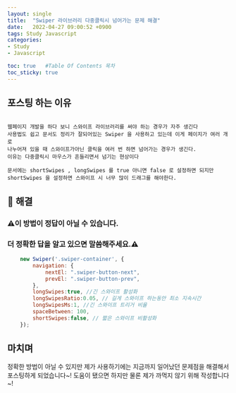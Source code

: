```yaml
---
layout: single
title:  "Swiper 라이브러리 다중클릭시 넘어가는 문제 해결"
date:   2022-04-27 09:00:52 +0900
tags: Study Javascript
categories:
- Study
- Javascript

toc: true   #Table Of Contents 목차
toc_sticky: true
---
```


## 포스팅 하는 이유
```text

웹페이지 개발을 하다 보니 스와이프 라이브러리를 써야 하는 경우가 자주 생긴다
사용법도 쉽고 문서도 정리가 잘되어있는 Swiper 을 사용하고 있는데 이게 페이지가 여러 개로
나누어져 있을 때 스와이프가아닌 클릭을 여러 번 하면 넘어가는 경우가 생긴다.
이유는 다중클릭시 마우스가 흔들리면서 넘기는 현상이다

문서에는 shortSwipes , longSwipes 를 true 아니면 false 로 설정하면 되지만
shortSwipes 을 설정하면 스와이프 시 너무 많이 드래그를 해야한다.

```
## 📌 해결

### ⚠이 방법이 정답이 아닐 수 있습니다.
### 더 정확한 답을 알고 있으면 말씀해주세요.⚠

```javascript
    new Swiper('.swiper-container', {
        navigation: {
            nextEl: ".swiper-button-next",
            prevEl: ".swiper-button-prev",
        },
        longSwipes:true, //긴 스와이프 활성화
        longSwipesRatio:0.05, // 길게 스와이프 하는동안 최소 지속시간
        longSwipesMs:1, //긴 스와이프 트리거 비율
        spaceBetween: 100,
        shortSwipes:false, // 짧은 스와이프 비활성화
    });
```

## 마치며

정확한 방법이 아닐 수 있지만 제가 사용하기에는 지금까지 일어났던 문제점을 해결해서 포스팅하게 되었습니다~!
도움이 됐으면 하지만 물론 제가 까먹지 않기 위해 작성합니다~!





 
